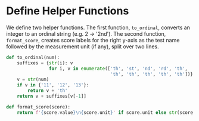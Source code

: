 # Define Helper Functions

We define two helper functions. The first function, `to_ordinal`, converts an integer to an ordinal string (e.g. 2 -> '2nd'). The second function, `format_score`, creates score labels for the right y-axis as the test name followed by the measurement unit (if any), split over two lines.

```python
def to_ordinal(num):
    suffixes = {str(i): v
                for i, v in enumerate(['th', 'st', 'nd', 'rd', 'th',
                                       'th', 'th', 'th', 'th', 'th'])}
    v = str(num)
    if v in {'11', '12', '13'}:
        return v + 'th'
    return v + suffixes[v[-1]]

def format_score(score):
    return f'{score.value}\n{score.unit}' if score.unit else str(score.value)
```
